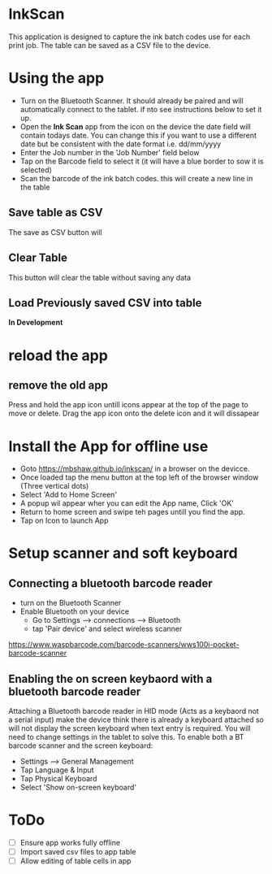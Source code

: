 # InkScan

This application is designed to capture the ink batch codes use for each print job. The table can be saved as a CSV file to the device. 

# Using the app
* Turn on the Bluetooth Scanner. It should already be paired and will automatically connect to the tablet. if nto see instructions below to set it up.
* Open the **Ink Scan** app from the icon on the device
the date field will contain todays date. You can change this if you want to use a different date but be consistent with the date format i.e. dd/mm/yyyy
* Enter the Job number in the 'Job Number' field below
* Tap on the Barcode field to select it (it will have a blue border to sow it is selected)
* Scan the barcode of the ink batch codes. this will create a new line in the table

## Save table as CSV
The save as CSV button will 

## Clear Table
This button will clear the table without saving any data

## Load Previously saved CSV into table
**In Development**

# reload the app

## remove the old app
Press and hold the app icon untill icons appear at the top of the page to move or delete.
Drag the app icon onto the delete icon and it will dissapear

# Install the App for offline use
* Goto https://mbshaw.github.io/inkscan/ in a browser on the devicce.
* Once loaded tap the menu button at the top left of the browser window (Three vertical dots)
* Select 'Add to Home Screen'
* A popup wil appear wher you can edit the App name, Click 'OK'
* Return to home screen and swipe teh pages untill you find the app.
* Tap on Icon to launch App

# Setup scanner and soft keyboard

## Connecting a bluetooth barcode reader

* turn on the Bluetooth Scanner
* Enable Bluetooth on your device
  * Go to Settings --> connections --> Bluetooth 
  * tap 'Pair device' and select wireless scanner

https://www.waspbarcode.com/barcode-scanners/wws100i-pocket-barcode-scanner



## Enabling the on screen keybaord with a bluetooth barcode reader

Attaching a Bluetooth barcode reader in HID mode (Acts as a keybaord not a serial input) make the device think there is already a keyboard attached so will not display the screen keyboard when text entry is required. You will need to change settings in the tablet to solve this.
To enable both a BT barcode scanner and the screen keyboard:
* Settings --> General Management
* Tap Language & Input
* Tap Physical Keyboard 
* Select 'Show on-screen keyboard'

# ToDo
- [ ] Ensure app works fully offline
- [ ] Import saved csv files to app table
- [ ] Allow editing of table cells in app
